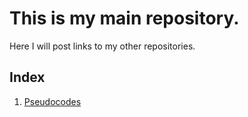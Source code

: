 # This is my main repository.

Here I will post links to my other repositories.

## Index

1. [Pseudocodes](https://github.com/umaidali236/pseudocodes)
